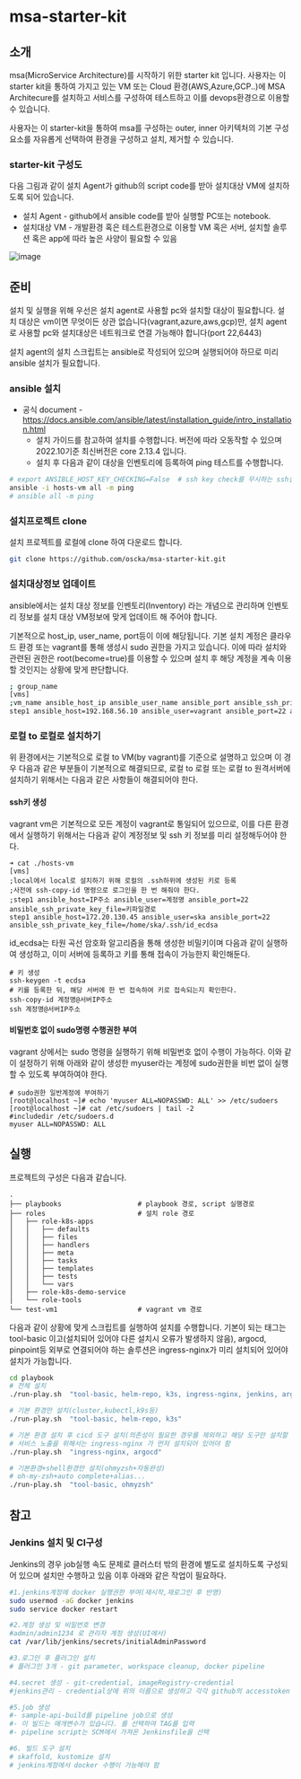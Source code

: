 # msa-starter-kit

## 소개

msa(MicroService Architecture)를 시작하기 위한 starter kit 입니다. 사용자는 이 starter kit을 통하여
가지고 있는 VM 또는 Cloud 환경(AWS,Azure,GCP..)에 MSA Architecure를 설치하고
서비스를 구성하여 테스트하고 이를 devops환경으로 이용할 수 있습니다.

사용자는 이 starter-kit을 통하여 msa를 구성하는 outer, inner 아키텍처의 기본 구성요소를 자유롭게 선택하여 환경을 구성하고 설치, 제거할 수 있습니다.

### starter-kit 구성도

다음 그림과 같이 설치 Agent가 github의 script code를 받아 설치대상 VM에 설치하도록 되어 있습니다.

- 설치 Agent - github에서 ansible code를 받아 실행할 PC또는 notebook.
- 설치대상 VM - 개발환경 혹은 테스트환경으로 이용할 VM 혹은 서버, 설치할 솔루션 혹은 app에 따라 높은 사양이 필요할 수 있음

![image](https://user-images.githubusercontent.com/112376183/195263573-d76fd0a9-61b1-47fc-a025-0469da92af92.png)

## 준비

설치 및 실행을 위해 우선은 설치 agent로 사용할 pc와 설치할 대상이 필요합니다.
설치 대상은 vm이면 무엇이든 상관 없습니다(vagrant,azure,aws,gcp)만, 설치 agent로 사용할 pc와 설치대상은
네트워크로 연결 가능해야 합니다(port 22,6443)

설치 agent의 설치 스크립트는 ansible로 작성되어 있으며 실행되어야 하므로 미리 ansible 설치가 필요합니다.

### ansible 설치

- 공식 document - https://docs.ansible.com/ansible/latest/installation_guide/intro_installation.html
  - 설치 가이드를 참고하여 설치를 수행합니다. 버전에 따라 오동작할 수 있으며 2022.10기준 최신버전은 core 2.13.4 입니다.
  - 설치 후 다음과 같이 대상을 인벤토리에 등록하여 ping 테스트를 수행합니다.

```bash
# export ANSIBLE_HOST_KEY_CHECKING=False  # ssh key check를 무시하는 ssh설정
ansible -i hosts-vm all -m ping
# ansible all -m ping
```
### 설치프로젝트 clone

설치 프로젝트를 로컬에 clone 하여 다운로드 합니다.

```bash
git clone https://github.com/oscka/msa-starter-kit.git

```

### 설치대상정보 업데이트

ansible에서는 설치 대상 정보를 인벤토리(Inventory) 라는 개념으로 관리하며 인벤토리 정보를 설치 대상 VM정보에 맞게 업데이트 해 주어야 합니다.

기본적으로 host_ip, user_name, port등이 이에 해당됩니다.
기본 설치 계정은 클라우드 환경 또는 vagrant를 통해 생성시 sudo 권한을 가지고 있습니다. 이에 따라 설치와 관련된 권한은 root(become=true)를 이용할 수 있으며 설치 후 해당 계정을 계속 이용할 것인지는 상황에 맞게 판단합니다.

```bash
; group_name
[vms]
;vm_name ansible_host_ip ansible_user_name ansible_port ansible_ssh_private_key_file
step1 ansible_host=192.168.56.10 ansible_user=vagrant ansible_port=22 ansible_ssh_private_key_file=../test-vm1/.vagrant/machines/default/virtualbox/private_key
```

### 로컬 to 로컬로 설치하기

위 환경에서는 기본적으로 로컬 to VM(by vagrant)를 기준으로 설명하고 있으며 이 경우 다음과 같은 부분들이 기본적으로 해결되므로, 로컬 to 로컬 또는 로컬 to 원격서버에 설치하기 위해서는 다음과 같은 사항들이 해결되어야 한다.

#### ssh키 생성

vagrant vm은 기본적으로 모든 계정이 vagrant로 통일되어 있으므로, 이를 다른 환경에서 실행하기 위해서는 다음과 같이 계정정보 및 ssh 키 정보를 미리 설정해두어야 한다. 

```
➜ cat ./hosts-vm
[vms]
;local에서 local로 설치하기 위해 로컬의 .ssh하위에 생성된 키로 등록
;사전에 ssh-copy-id 명령으로 로그인을 한 번 해줘야 한다.
;step1 ansible_host=IP주소 ansible_user=계정명 ansible_port=22 ansible_ssh_private_key_file=키파일경로
step1 ansible_host=172.20.130.45 ansible_user=ska ansible_port=22 ansible_ssh_private_key_file=/home/ska/.ssh/id_ecdsa
```

id_ecdsa는 타원 곡선 암호화 알고리즘을 통해 생성한 비밀키이며 다음과 같이 실행하여 생성하고, 이미 서버에 등록하고 키를 통해 접속이 가능한지 확인해둔다.

```
# 키 생성 
ssh-keygen -t ecdsa
# 키를 등록한 뒤, 해당 서버에 한 번 접속하여 키로 접속되는지 확인한다.
ssh-copy-id 계정명@서버IP주소
ssh 계정명@서버IP주소
```

#### 비밀번호 없이 sudo명령 수행권한 부여

vagrant 상에서는 sudo 명령을 실행하기 위해 비밀번호 없이 수행이 가능하다. 이와 같이 설정하기 위해 아래와 같이 생성한 myuser라는 계정에 sudo권한을 비번 없이 실행할 수 있도록 부여하여야 한다.

```
# sudo권한 일반계정에 부여하기
[root@localhost ~]# echo 'myuser ALL=NOPASSWD: ALL' >> /etc/sudoers
[root@localhost ~]# cat /etc/sudoers | tail -2
#includedir /etc/sudoers.d
myuser ALL=NOPASSWD: ALL
```

## 실행

프로젝트의 구성은 다음과 같습니다.
```
.
├── playbooks                   # playbook 경로, script 실행경로
├── roles                       # 설치 role 경로
│   ├── role-k8s-apps
│   │   ├── defaults
│   │   ├── files
│   │   ├── handlers
│   │   ├── meta
│   │   ├── tasks
│   │   ├── templates
│   │   ├── tests
│   │   └── vars
│   ├── role-k8s-demo-service
│   └── role-tools
└── test-vm1                    # vagrant vm 경로
```

다음과 같이 상황에 맞게 스크립트를 실행하여 설치를 수행합니다. 기본이 되는 태그는 tool-basic 이고(설치되어 있어야 다른 설치시 오류가 발생하지 않음), argocd, pinpoint등 외부로 연결되어야 하는 솔루션은 ingress-nginx가 미리 설치되어 있어야 설치가 가능합니다.

```bash
cd playbook
# 전체 설치
./run-play.sh  "tool-basic, helm-repo, k3s, ingress-nginx, jenkins, argocd, loki-stack, pinpoint, mysql, demo-api-argocd, demo-fe-argocd"

# 기본 환경만 설치(cluster,kubectl,k9s등)
./run-play.sh  "tool-basic, helm-repo, k3s"

# 기본 환경 설치 후 cicd 도구 설치(의존성이 필요한 경우를 제외하고 해당 도구만 설치할 수 있음)
# 서비스 노출을 위해서는 ingress-nginx 가 먼저 설치되어 있어야 함
./run-play.sh  "ingress-nginx, argocd"

# 기본환경+shell환경만 설치(ohmyzsh+자동완성)
# oh-my-zsh+auto complete+alias...
./run-play.sh  "tool-basic, ohmyzsh"
```

## 참고

### Jenkins 설치 및 CI구성

Jenkins의 경우 job실행 속도 문제로 클러스터 밖의 환경에 별도로 설치하도록 구성되어 있으며 설치만 수행하고 있음
이후 아래와 같은 작업이 필요하다.

```bash
#1.jenkins계정에 docker 실행권한 부여(재시작,재로그인 후 반영)
sudo usermod -aG docker jenkins
sudo service docker restart

#2.계정 생성 및 비밀번호 변경
#admin/admin1234 로 관리자 계정 생성(UI에서)
cat /var/lib/jenkins/secrets/initialAdminPassword

#3.로그인 후 플러그인 설치
# 플러그인 3개 - git parameter, workspace cleanup, docker pipeline

#4.secret 생성 - git-credential, imageRegistry-credential
#jenkins관리 - credential상에 위의 이름으로 생성하고 각각 github의 accesstoken 정보와 docker hub의 ID/PW정보를 입력해 둔다.

#5.job 생성
#- sample-api-build를 pipeline job으로 생성
#- 이 빌드는 매개변수가 있습니다. 를 선택하여 TAG를 입력
#- pipeline script는 SCM에서 가져온 Jenkinsfile을 선택

#6. 빌드 도구 설치
# skaffold, kustomize 설치
# jenkins계정에서 docker 수행이 가능해야 함
```

